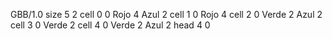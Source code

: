 <gs-board> GBB/1.0
size 5 2
cell 0 0 Rojo 4 Azul 2
cell 1 0 Rojo 4 
cell 2 0 Verde 2 Azul 2
cell 3 0 Verde 2
cell 4 0 Verde 2 Azul 2
head 4 0
 </gs-board>